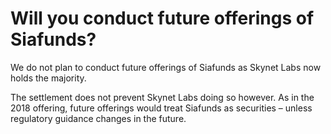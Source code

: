 # Will you conduct future offerings of Siafunds?

We do not plan to conduct future offerings of Siafunds as Skynet Labs now holds the majority.

The settlement does not prevent Skynet Labs doing so however. As in the 2018 offering, future offerings would treat Siafunds as securities – unless regulatory guidance changes in the future.

